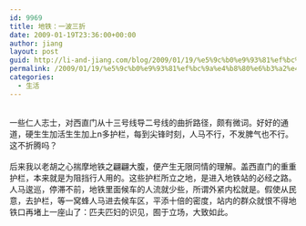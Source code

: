 ```yaml
---
id: 9969
title: 地铁：一波三折
date: 2009-01-19T23:36:00+00:00
author: jiang
layout: post
guid: http://li-and-jiang.com/blog/2009/01/19/%e5%9c%b0%e9%93%81%ef%bc%9a%e4%b8%80%e6%b3%a2%e4%b8%89%e6%8a%98/
permalink: /2009/01/19/%e5%9c%b0%e9%93%81%ef%bc%9a%e4%b8%80%e6%b3%a2%e4%b8%89%e6%8a%98/
categories:
  - 生活
---
```

<div>
   
</div>

<div>
  一些仁人志士，对西直门从十三号线导二号线的曲折路径，颇有微词。好好的通道，硬生生加活生生加上n多护栏，每到尖锋时刻，人马不行，不发脾气也不行。这不折腾吗？
</div>

<div>
   
</div>

<div>
  后来我以老胡之心揣摩地铁之翩翩大腹，便产生无限同情的理解。盖西直门的重重护栏，本来就是为阻挡行人用的。这些护栏所立之地，是进入地铁站的必经之路。人马逡巡，停滞不前，地铁里面候车的人流就少些，所谓外紧内松就是。假使从民意，去护栏，等一窝蜂人马进去候车区，平添十倍的密度，站内的群众就恨不得地铁口再堵上一座山了：匹夫匹妇的识见，囿于立场，大致如此。
</div>